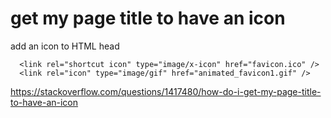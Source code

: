 # get my page title to have an icon     
add an icon to HTML head     

      <link rel="shortcut icon" type="image/x-icon" href="favicon.ico" />    
      <link rel="icon" type="image/gif" href="animated_favicon1.gif" />

https://stackoverflow.com/questions/1417480/how-do-i-get-my-page-title-to-have-an-icon     
